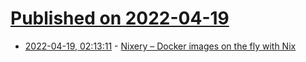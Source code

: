 # [Published on 2022-04-19](index.md)

* [2022-04-19, 02:13:11](https://news.ycombinator.com/item?id=31079144) - [Nixery – Docker images on the fly with Nix](https://nixery.dev/)
